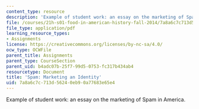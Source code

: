 ```yaml
---
content_type: resource
description: 'Example of student work: an essay on the marketing of Spam in America.'
file: /courses/21h-s01-food-in-american-history-fall-2014/7a8a6c7c713d56240eb90a77683e65e4_MIT21H_S01F14_Fin_Pa-SPAM.pdf
file_type: application/pdf
learning_resource_types:
- Assignments
license: https://creativecommons.org/licenses/by-nc-sa/4.0/
ocw_type: OCWFile
parent_title: Assignments
parent_type: CourseSection
parent_uid: b4adc07b-25f7-99d5-0753-fc317b434ab4
resourcetype: Document
title: 'Spam: Marketing an Identity'
uid: 7a8a6c7c-713d-5624-0eb9-0a77683e65e4
---
```

Example of student work: an essay on the marketing of Spam in America.